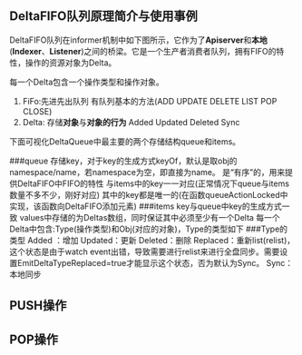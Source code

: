 ## DeltaFIFO队列原理简介与使用事例
DeltaFIFO队列在informer机制中如下图所示，它作为了**Apiserver**和**本地**(**Indexer**、**Listener**)之间的桥梁。它是一个生产者消费者队列，拥有FIFO的特性，操作的资源对象为Delta。

每一个Delta包含一个操作类型和操作对象。
1. FiFo:先进先出队列 有队列基本的方法(ADD UPDATE DELETE LIST POP CLOSE)
2. Delta: 存储**对象**与**对象的行为** Added Updated Deleted Sync
![]()

下面可视化DeltaQueue中最主要的两个存储结构queue和items。
![]()

###queue
存储key，对于key的生成方式keyOf，默认是取obj的namespace/name，若namespace为空，即直接为name。
是“有序”的，用来提供DeltaFIFO中FIFO的特性
与items中的key一一对应(正常情况下queue与items数量不多不少，刚好对应)
其中的key都是唯一的(在函数queueActionLocked中实现，该函数向DeltaFIFO添加元素)
###items
key与queue中key的生成方式一致
values中存储的为Deltas数组，同时保证其中必须至少有一个Delta
每一个Delta中包含:Type(操作类型)和Obj(对应的对象)，Type的类型如下
###Type的类型
Added ：增加
Updated：更新
Deleted：删除
Replaced：重新list(relist)，这个状态是由于watch event出错，导致需要进行relist来进行全盘同步。需要设置EmitDeltaTypeReplaced=true才能显示这个状态，否为默认为Sync。
Sync：本地同步

## PUSH操作

## POP操作

